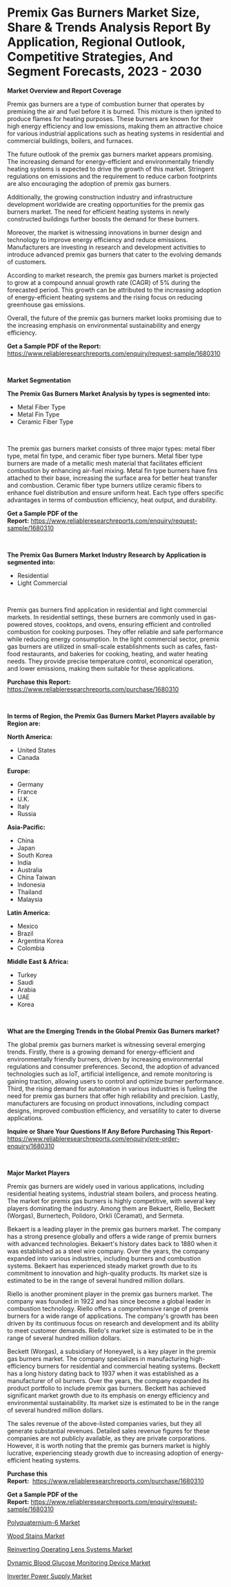 <p><h1>Premix Gas Burners Market Size, Share & Trends Analysis Report By Application, Regional Outlook, Competitive Strategies, And Segment Forecasts, 2023 - 2030</h1></p><p><strong>Market Overview and Report Coverage</strong></p>
<p><p>Premix gas burners are a type of combustion burner that operates by premixing the air and fuel before it is burned. This mixture is then ignited to produce flames for heating purposes. These burners are known for their high energy efficiency and low emissions, making them an attractive choice for various industrial applications such as heating systems in residential and commercial buildings, boilers, and furnaces.</p><p>The future outlook of the premix gas burners market appears promising. The increasing demand for energy-efficient and environmentally friendly heating systems is expected to drive the growth of this market. Stringent regulations on emissions and the requirement to reduce carbon footprints are also encouraging the adoption of premix gas burners.</p><p>Additionally, the growing construction industry and infrastructure development worldwide are creating opportunities for the premix gas burners market. The need for efficient heating systems in newly constructed buildings further boosts the demand for these burners.</p><p>Moreover, the market is witnessing innovations in burner design and technology to improve energy efficiency and reduce emissions. Manufacturers are investing in research and development activities to introduce advanced premix gas burners that cater to the evolving demands of customers.</p><p>According to market research, the premix gas burners market is projected to grow at a compound annual growth rate (CAGR) of 5% during the forecasted period. This growth can be attributed to the increasing adoption of energy-efficient heating systems and the rising focus on reducing greenhouse gas emissions.</p><p>Overall, the future of the premix gas burners market looks promising due to the increasing emphasis on environmental sustainability and energy efficiency.</p></p>
<p><strong>Get a Sample PDF of the Report:</strong> <a href="https://www.reliableresearchreports.com/enquiry/request-sample/1680310">https://www.reliableresearchreports.com/enquiry/request-sample/1680310</a></p>
<p>&nbsp;</p>
<p><strong>Market Segmentation</strong></p>
<p><strong>The Premix Gas Burners Market Analysis by types is segmented into:</strong></p>
<p><ul><li>Metal Fiber Type</li><li>Metal Fin Type</li><li>Ceramic Fiber Type</li></ul></p>
<p>&nbsp;</p>
<p><p>The premix gas burners market consists of three major types: metal fiber type, metal fin type, and ceramic fiber type burners. Metal fiber type burners are made of a metallic mesh material that facilitates efficient combustion by enhancing air-fuel mixing. Metal fin type burners have fins attached to their base, increasing the surface area for better heat transfer and combustion. Ceramic fiber type burners utilize ceramic fibers to enhance fuel distribution and ensure uniform heat. Each type offers specific advantages in terms of combustion efficiency, heat output, and durability.</p></p>
<p><strong>Get a Sample PDF of the Report:</strong>&nbsp;<a href="https://www.reliableresearchreports.com/enquiry/request-sample/1680310">https://www.reliableresearchreports.com/enquiry/request-sample/1680310</a></p>
<p>&nbsp;</p>
<p><strong>The Premix Gas Burners Market Industry Research by Application is segmented into:</strong></p>
<p><ul><li>Residential</li><li>Light Commercial</li></ul></p>
<p>&nbsp;</p>
<p><p>Premix gas burners find application in residential and light commercial markets. In residential settings, these burners are commonly used in gas-powered stoves, cooktops, and ovens, ensuring efficient and controlled combustion for cooking purposes. They offer reliable and safe performance while reducing energy consumption. In the light commercial sector, premix gas burners are utilized in small-scale establishments such as cafes, fast-food restaurants, and bakeries for cooking, heating, and water heating needs. They provide precise temperature control, economical operation, and lower emissions, making them suitable for these applications.</p></p>
<p><strong>Purchase this Report:</strong>&nbsp; <a href="https://www.reliableresearchreports.com/purchase/1680310">https://www.reliableresearchreports.com/purchase/1680310</a></p>
<p>&nbsp;</p>
<p><strong>In terms of Region, the Premix Gas Burners Market Players available by Region are:</strong></p>
<p>
    <p> <strong> North America: </strong>
        <ul>
            <li>United States</li>
            <li>Canada</li>
        </ul>
        </p> 
    <p> <strong> Europe: </strong>
        <ul>
            <li>Germany</li>
            <li>France</li>
            <li>U.K.</li>
            <li>Italy</li>
            <li>Russia</li>
        </ul>
        </p> 
    <p> <strong> Asia-Pacific: </strong>
        <ul>
            <li>China</li>
            <li>Japan</li>
            <li>South Korea</li>
            <li>India</li>
            <li>Australia</li>
            <li>China Taiwan</li>
            <li>Indonesia</li>
            <li>Thailand</li>
            <li>Malaysia</li>
        </ul>
        </p> 
    <p> <strong> Latin America: </strong>
        <ul>
            <li>Mexico</li>
            <li>Brazil</li>
            <li>Argentina Korea</li>
            <li>Colombia</li>
        </ul>
        </p> 
    <p> <strong> Middle East & Africa: </strong>
        <ul>
            <li>Turkey</li>
            <li>Saudi</li>
            <li>Arabia</li>
            <li>UAE</li>
            <li>Korea</li>
        </ul>
    </p>
    </p>
<p>&nbsp;</p>
<p><strong>What are the Emerging Trends in the Global Premix Gas Burners market?</strong></p>
<p><p>The global premix gas burners market is witnessing several emerging trends. Firstly, there is a growing demand for energy-efficient and environmentally friendly burners, driven by increasing environmental regulations and consumer preferences. Second, the adoption of advanced technologies such as IoT, artificial intelligence, and remote monitoring is gaining traction, allowing users to control and optimize burner performance. Third, the rising demand for automation in various industries is fueling the need for premix gas burners that offer high reliability and precision. Lastly, manufacturers are focusing on product innovations, including compact designs, improved combustion efficiency, and versatility to cater to diverse applications.</p></p>
<p><strong>Inquire or Share Your Questions If Any Before Purchasing This Report</strong>- <a href="https://www.reliableresearchreports.com/enquiry/pre-order-enquiry/1680310">https://www.reliableresearchreports.com/enquiry/pre-order-enquiry/1680310</a></p>
<p>&nbsp;</p>
<p><strong>Major Market Players</strong></p>
<p><p>Premix gas burners are widely used in various applications, including residential heating systems, industrial steam boilers, and process heating. The market for premix gas burners is highly competitive, with several key players dominating the industry. Among them are Bekaert, Riello, Beckett (Worgas), Burnertech, Polidoro, Orkli (Ceramat), and Sermeta. </p><p>Bekaert is a leading player in the premix gas burners market. The company has a strong presence globally and offers a wide range of premix burners with advanced technologies. Bekaert's history dates back to 1880 when it was established as a steel wire company. Over the years, the company expanded into various industries, including burners and combustion systems. Bekaert has experienced steady market growth due to its commitment to innovation and high-quality products. Its market size is estimated to be in the range of several hundred million dollars.</p><p>Riello is another prominent player in the premix gas burners market. The company was founded in 1922 and has since become a global leader in combustion technology. Riello offers a comprehensive range of premix burners for a wide range of applications. The company's growth has been driven by its continuous focus on research and development and its ability to meet customer demands. Riello's market size is estimated to be in the range of several hundred million dollars.</p><p>Beckett (Worgas), a subsidiary of Honeywell, is a key player in the premix gas burners market. The company specializes in manufacturing high-efficiency burners for residential and commercial heating systems. Beckett has a long history dating back to 1937 when it was established as a manufacturer of oil burners. Over the years, the company expanded its product portfolio to include premix gas burners. Beckett has achieved significant market growth due to its emphasis on energy efficiency and environmental sustainability. Its market size is estimated to be in the range of several hundred million dollars.</p><p>The sales revenue of the above-listed companies varies, but they all generate substantial revenues. Detailed sales revenue figures for these companies are not publicly available, as they are private corporations. However, it is worth noting that the premix gas burners market is highly lucrative, experiencing steady growth due to increasing adoption of energy-efficient heating systems.</p></p>
<p><strong>Purchase this Report:</strong>&nbsp;&nbsp;<a href="https://www.reliableresearchreports.com/purchase/1680310">https://www.reliableresearchreports.com/purchase/1680310</a></p>
<p></p>
<p><strong>Get a Sample PDF of the Report:</strong>&nbsp;<a href="https://www.reliableresearchreports.com/enquiry/request-sample/1680310">https://www.reliableresearchreports.com/enquiry/request-sample/1680310</a></p>
<p><p><a href="https://medium.com/@abdulkazi7580/polyquaternium-6-market-comprehensive-assessment-by-type-application-and-geography-38b4bc8f2f22">Polyquaternium-6 Market</a></p><p><a href="https://github.com/ashepherd82/Market-Research-Report-List-1/blob/main/wood-stains-market.md">Wood Stains Market</a></p><p><a href="https://medium.com/@adiroy75486/reinverting-operating-lens-systems-market-competitive-analysis-market-trends-and-forecast-to-2030-f7013b3acb4a">Reinverting Operating Lens Systems Market</a></p><p><a href="https://www.linkedin.com/pulse/dynamic-blood-glucose-monitoring-device-market-size-share-global-d6g9f/">Dynamic Blood Glucose Monitoring Device Market</a></p><p><a href="https://github.com/FassouRP/Market-Research-Report-List-1/blob/main/inverter-power-supply-market.md">Inverter Power Supply Market</a></p></p>